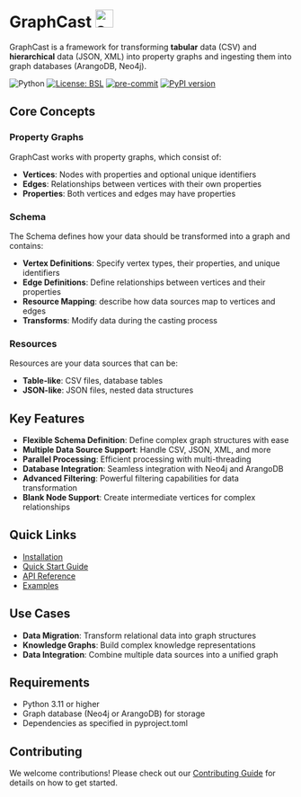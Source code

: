 # GraphCast <img src="assets/favicon.ico" alt="suthing logo" style="height: 32px; width:32px;"/>

GraphCast is a framework for transforming **tabular** data (CSV) and **hierarchical** data (JSON, XML) into property graphs and ingesting them into graph databases (ArangoDB, Neo4j).

![Python](https://img.shields.io/badge/python-3.11-blue.svg) 
[![License: BSL](https://img.shields.io/badge/license-BSL--1.1-green)](https://github.com/growgraph/graphcast/blob/main/LICENSE)
[![pre-commit](https://github.com/growgraph/graphcast/actions/workflows/pre-commit.yml/badge.svg)](https://github.com/growgraph/graphcast/actions/workflows/pre-commit.yml)
[![PyPI version](https://badge.fury.io/py/graphcast.svg)](https://badge.fury.io/py/graphcast)

<!-- [![pytest](https://github.com/growgraph/graphcast/actions/workflows/pytest.yml/badge.svg)](https://github.com/growgraph/graphcast/actions/workflows/pytest.yml) -->


## Core Concepts

### Property Graphs
GraphCast works with property graphs, which consist of:

- **Vertices**: Nodes with properties and optional unique identifiers
- **Edges**: Relationships between vertices with their own properties
- **Properties**: Both vertices and edges may have properties

### Schema
The Schema defines how your data should be transformed into a graph and contains:

- **Vertex Definitions**: Specify vertex types, their properties, and unique identifiers
- **Edge Definitions**: Define relationships between vertices and their properties
- **Resource Mapping**: describe how data sources map to vertices and edges
- **Transforms**: Modify data during the casting process

### Resources
Resources are your data sources that can be:

- **Table-like**: CSV files, database tables
- **JSON-like**: JSON files, nested data structures

## Key Features

- **Flexible Schema Definition**: Define complex graph structures with ease
- **Multiple Data Source Support**: Handle CSV, JSON, XML, and more
- **Parallel Processing**: Efficient processing with multi-threading
- **Database Integration**: Seamless integration with Neo4j and ArangoDB
- **Advanced Filtering**: Powerful filtering capabilities for data transformation
- **Blank Node Support**: Create intermediate vertices for complex relationships

## Quick Links

- [Installation](getting_started/installation.md)
- [Quick Start Guide](getting_started/quickstart.md)
- [API Reference](reference/index.md)
- [Examples](examples/index.md)

## Use Cases

- **Data Migration**: Transform relational data into graph structures
- **Knowledge Graphs**: Build complex knowledge representations
- **Data Integration**: Combine multiple data sources into a unified graph

## Requirements

- Python 3.11 or higher
- Graph database (Neo4j or ArangoDB) for storage
- Dependencies as specified in pyproject.toml

## Contributing

We welcome contributions! Please check out our [Contributing Guide](contributing.md) for details on how to get started.
